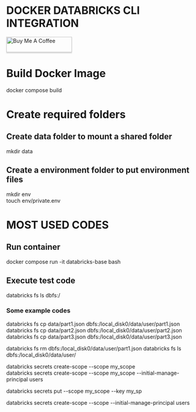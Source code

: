 # DOCKER DATABRICKS CLI INTEGRATION

<a href="https://www.buymeacoffee.com/ftylmz1" target="_blank"><img src="https://www.buymeacoffee.com/assets/img/custom_images/orange_img.png" alt="Buy Me A Coffee" style="height: 41px !important;width: 174px !important;box-shadow: 0px 3px 2px 0px rgba(190, 190, 190, 0.5) !important;-webkit-box-shadow: 0px 3px 2px 0px rgba(190, 190, 190, 0.5) !important;" ></a>


# Build Docker Image
docker compose build

# Create required folders
## Create data folder to mount a shared folder
mkdir data

## Create a environment folder to put environment files
mkdir env<br>
touch env/private.env

# MOST USED CODES
## Run container
docker compose run -it databricks-base bash

## Execute test code
databricks fs ls dbfs:/


### Some example codes
databricks fs cp data/part1.json dbfs:/local_disk0/data/user/part1.json <br>
databricks fs cp data/part2.json dbfs:/local_disk0/data/user/part2.json <br>
databricks fs cp data/part3.json dbfs:/local_disk0/data/user/part3.json <br>


databricks fs rm dbfs:/local_disk0/data/user/part1.json
databricks fs ls dbfs:/local_disk0/data/user/

databricks secrets create-scope --scope my_scope <br>
databricks secrets create-scope --scope my_scope --initial-manage-principal users

databricks secrets put --scope my_scope --key my_sp

databricks secrets create-scope --scope <scope-name> --initial-manage-principal users
